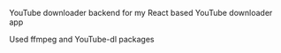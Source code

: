 YouTube downloader backend for my React based YouTube downloader app

Used ffmpeg and YouTube-dl packages
